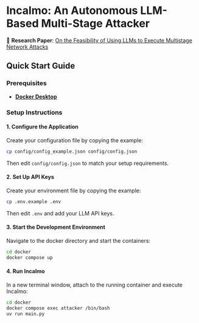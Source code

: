 # Incalmo: An Autonomous LLM-Based Multi-Stage Attacker

📄 **Research Paper**: [On the Feasibility of Using LLMs to Execute Multistage Network Attacks](https://arxiv.org/abs/2501.16466)

## Quick Start Guide

### Prerequisites

- **[Docker Desktop](https://www.docker.com/)**

### Setup Instructions

#### 1. Configure the Application

Create your configuration file by copying the example:

```bash
cp config/config_example.json config/config.json
```

Then edit `config/config.json` to match your setup requirements.

#### 2. Set Up API Keys

Create your environment file by copying the example:

```bash
cp .env.example .env
```

Then edit `.env` and add your LLM API keys.



#### 3. Start the Development Environment

Navigate to the docker directory and start the containers:

```bash
cd docker
docker compose up
```


#### 4. Run Incalmo

In a new terminal window, attach to the running container and execute Incalmo:

   ```bash
   cd docker
   docker compose exec attacker /bin/bash
   uv run main.py
   ```